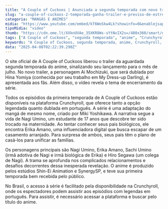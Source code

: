 ```yaml
---
title: "A Couple of Cuckoos | Anunciada a segunda temporada com novo trailer e previsão de estreia para julho"
slug: "a-couple-of-cuckoos-2-temporada-ganha-trailer-e-previso-de-estreia-confira"
categoria: "MANGÁS E ANIMES"
midia: "https://www.youtube.com/embed/kT6WoSkw4Lk?showinfo=0&enablejsapi=1"
tipoMidia: "video"
thumb: "https://cdn.ome.lt/XXknUVAe_35XKR8Ws-sYtNvIX2s=/480x360/smart/extras/conteudos/Design_sem_nome_-_2025-04-07T205024.119.png"
tags: ["A Couple of Cuckoos", "segunda temporada", "anime", "Crunchyroll", "adaptação de mangá", "casamento arranjado", "troca na maternidade", "influenciadora digital"]
keywords: "A Couple of Cuckoos, segunda temporada, anime, Crunchyroll, adaptação de mangá, casamento arranjado, troca na maternidade, influenciadora digital"
data: "2025-04-08T02:22:39.290Z"
---
```


O site oficial de A Couple of Cuckoos liberou o trailer da aguardada segunda temporada do anime, sinalizando seu lançamento para o mês de julho. No novo trailer, a personagem Ai Mochizuki, que será dublada por Hina Yomiya (conhecida por seu trabalho em My Dress-up Darling), é apresentada aos fãs. Além disso, o vídeo revela o tema de encerramento da série.

Todos os episódios da primeira temporada de A Couple of Cuckoos estão disponíveis na plataforma Crunchyroll, que oferece tanto a opção legendada quanto dublada em português. A série é uma adaptação do mangá de mesmo nome, criado por Miki Yoshikawa. A narrativa segue a vida de Nagi Umino, um estudante de 17 anos que descobre ter sido trocado na maternidade. Ao tentar conhecer seus pais biológicos, ele encontra Erika Amano, uma influenciadora digital que busca escapar de um casamento arranjado. Para surpresa de ambos, seus pais têm o plano de casá-los para unificar as famílias.

Os personagens principais são Nagi Umino, Erika Amano, Sachi Umino (irmã adotiva de Nagi e irmã biológica de Erika) e Hiro Segawa (um colega de Nagi). A trama se aprofunda nos complicados relacionamentos e desafios decorrentes dessa inesperada revelação. O anime é produzido pelos estúdios Shin-Ei Animation e SynergySP, e teve sua primeira temporada bem recebida pelo público.

No Brasil, o acesso à série é facilitado pela disponibilidade na Crunchyroll, onde os espectadores podem assistir aos episódios com legendas em português. Para assistir, é necessário acessar a plataforma e buscar pelo título do anime.